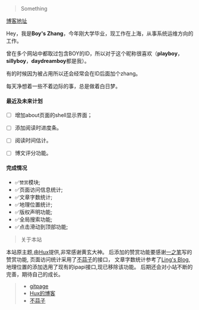 > Something

[博客地址](www.daydreamboy.space)


Hey，我是**Boy's Zhang**，今年刚大学毕业，现工作在上海，从事系统运维方向的工作。

曾在多个网站中都取过包含BOY的ID，所以对于这个昵称很喜欢（**playboy**，**sillyboy**，**daydreamboy**都是我）。

有的时候因为被占用所以还会经常会在ID后面加个zhang。

每天净想着一些不着边际的事，总是做着白日梦。


#### 最近及未来计划


- [ ] 增加about页面的shell显示界面；
- [ ] 添加阅读时进度条。
- [ ] 阅读时间估计。
- [ ] 博文评分功能。



#### 完成情况

* ✅`赞赏`模块;
* ✅页面访问信息统计;
* ✅文章字数统计;
* ✅地理位置统计;
* ✅版权声明功能;
* ✅全局搜索功能;
* ✅点击滑动到顶部功能;

> 关于本站

本站原主题,由[Hux](https://github.com/Huxpro/huxpro.github.io)提供,非常感谢黄玄大神。
后添加的赞赏功能要感谢[一之笔](https://github.com/yizibi/yizibi.github.io)写的赞赏功能,
页面访问统计采用了[不蒜子](https://busuanzi.ibruce.info/)的接口，
文章字数统计参考了[Ling's Blog](https://github.com/LingLinyp/LingLinyp.github.io),
地理位置的添加选用了现有的ipapi接口,现已移除该功能。
后期还会对小站不断的完善，期待自己的成长。

> * [gitpage](https://pages.github.com/)
> * [Hux的博客](http://huangxuan.me/Hux)
> * [不蒜子](https://busuanzi.ibruce.info/)

